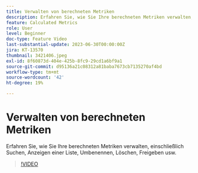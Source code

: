 ```yaml
---
title: Verwalten von berechneten Metriken
description: Erfahren Sie, wie Sie Ihre berechneten Metriken verwalten, einschließlich Suchen, Anzeigen einer Liste, Umbenennen, Löschen, Freigeben usw.
feature: Calculated Metrics
role: User
level: Beginner
doc-type: Feature Video
last-substantial-update: 2023-06-30T00:00:00Z
jira: KT-13570
thumbnail: 3421406.jpeg
exl-id: 8f60873d-404e-425b-8fc9-29cd1a6bf9a1
source-git-commit: d95136a21c08312a81baba7673cb7135270af4bd
workflow-type: tm+mt
source-wordcount: '42'
ht-degree: 19%

---
```


# Verwalten von berechneten Metriken

Erfahren Sie, wie Sie Ihre berechneten Metriken verwalten, einschließlich Suchen, Anzeigen einer Liste, Umbenennen, Löschen, Freigeben usw.

>[!VIDEO](https://video.tv.adobe.com/v/3421406/?learn=on)
